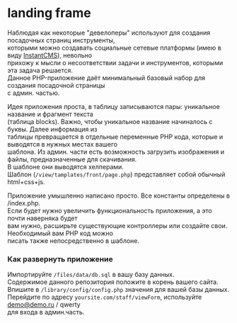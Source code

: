 # landing frame

Наблюдая как некоторые "девелоперы" используют для создания посадочных страниц инструменты,<br>
которыми можно создавать социальные сетевые платформы (имею в виду [InstantCMS](https://github.com/instantsoft/icms2)), невольно<br> 
прихожу к мысли о несоответствии задачи и инструментов, которыми эта задача решается.<br>
Данное PHP-приложение даёт минимальный базовый набор для создания посадочной страницы<br>
с админ. частью.<br>

Идея приложения проста, в таблицу записываются пары: уникальное название и фрагмент текста<br>
(таблица blocks). Важно, чтобы уникальное название начиналось с буквы. Далее информация из<br>
таблицы превращается в отдельные переменные PHP кода, которые и выводятся в нужных местах вашего<br>
шаблона. Из админ. части есть возможность загрузить изображения и файлы, предназначенные для скачивания.<br>
В шаблоне они выводятся хелперами.<br> 
Шаблон (`/view/tamplates/front/page.php`) представляет собой обычный html+css+js.<br>

Приложение умышленно написано просто. Все константы определены в /index.php.<br>
Если будет нужно увеличить функциональность приложения, а это почти наверняка будет<br>
вам нужно, расширьте существующие контроллеры или создайте свои. Необходимый вам PHP код можно<br>
писать также непосредственно в шаблоне.<br>

### Как развернуть приложение

Импортируйте `/files/data/db.sql` в вашу базу данных.<br>
Содержимое данного репозитория положите в корень вашего сайта.<br> 
Впишите в `/library/config/config.php` значения для вашей базы данных.<br>
Перейдите по адресу `yoursite.com/staff/viewForm`, используйте demo@demo.ru / qwerty<br>
для входа в админ.часть.